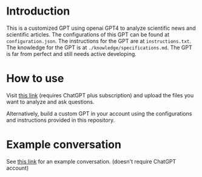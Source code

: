 # Introduction
This is a customized GPT using openai GPT4 to analyze scientific news and scientific articles. The configurations of this GPT can be found at `configuration.json`. The instructions for the GPT are at `instructions.txt`. The knowledge for the GPT is at `./knowledge/specifications.md`. The GPT is far from perfect and still needs active developing.

# How to use 
Visit [this link](https://chat.openai.com/g/g-t9ahwkCSD-article-analyst
) (requires ChatGPT plus subscription) and upload the files you want to analyze and ask questions. 

Alternatively, build a custom GPT in your account using the configurations and instructions provided in this repository.

# Example conversation
See [this link](https://chat.openai.com/share/525d8c8e-23f2-49bb-9d9b-2f50a82d4479) for an example conversation. (doesn't require ChatGPT account)
